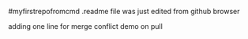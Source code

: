 #myfirstrepofromcmd
.readme file was just edited from github browser

adding one line for merge conflict demo on pull
